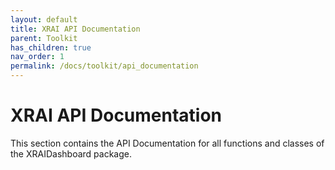 ```yaml
---
layout: default
title: XRAI API Documentation
parent: Toolkit
has_children: true
nav_order: 1
permalink: /docs/toolkit/api_documentation
---
```


# XRAI API Documentation
This section contains the API Documentation for all functions and classes of the XRAIDashboard package.
